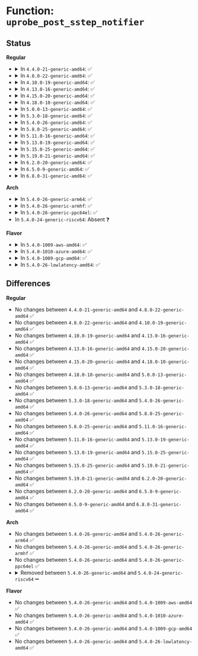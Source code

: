 # Function: <code>uprobe_post_sstep_notifier</code>

## Status
<b>Regular</b>
<ul>
<li>
<details>
<summary>In <code>4.4.0-21-generic-amd64</code>: ✅</summary>

```c
int uprobe_post_sstep_notifier(struct pt_regs * regs)
```

```json
{
  "name": "uprobe_post_sstep_notifier",
  "collision_type": "Unique Global",
  "inline_type": "No",
  "funcs": [
    {
      "addr": 18446744071580456640,
      "name": "uprobe_post_sstep_notifier",
      "external": true,
      "loc": "kernel/events/uprobes.c:1995",
      "file": "kernel/events/uprobes.c",
      "inline": "seen, unknown",
      "caller_inline": [],
      "caller_func": [
        "arch/x86/kernel/uprobes.c:arch_uprobe_exception_notify"
      ]
    }
  ],
  "symbols": [
    {
      "addr": 18446744071580456640,
      "name": "uprobe_post_sstep_notifier",
      "section": ".text",
      "bind": "STB_GLOBAL",
      "size": 81
    }
  ]
}
```
</details>
</li>
<li>
<details>
<summary>In <code>4.8.0-22-generic-amd64</code>: ✅</summary>

```c
int uprobe_post_sstep_notifier(struct pt_regs * regs)
```

```json
{
  "name": "uprobe_post_sstep_notifier",
  "collision_type": "Unique Global",
  "inline_type": "No",
  "funcs": [
    {
      "addr": 18446744071580532128,
      "name": "uprobe_post_sstep_notifier",
      "external": true,
      "loc": "kernel/events/uprobes.c:2006",
      "file": "kernel/events/uprobes.c",
      "inline": "seen, unknown",
      "caller_inline": [],
      "caller_func": [
        "arch/x86/kernel/uprobes.c:arch_uprobe_exception_notify"
      ]
    }
  ],
  "symbols": [
    {
      "addr": 18446744071580532128,
      "name": "uprobe_post_sstep_notifier",
      "section": ".text",
      "bind": "STB_GLOBAL",
      "size": 81
    }
  ]
}
```
</details>
</li>
<li>
<details>
<summary>In <code>4.10.0-19-generic-amd64</code>: ✅</summary>

```c
int uprobe_post_sstep_notifier(struct pt_regs * regs)
```

```json
{
  "name": "uprobe_post_sstep_notifier",
  "collision_type": "Unique Global",
  "inline_type": "No",
  "funcs": [
    {
      "addr": 18446744071580596112,
      "name": "uprobe_post_sstep_notifier",
      "external": true,
      "loc": "kernel/events/uprobes.c:2008",
      "file": "kernel/events/uprobes.c",
      "inline": "seen, unknown",
      "caller_inline": [],
      "caller_func": [
        "arch/x86/kernel/uprobes.c:arch_uprobe_exception_notify"
      ]
    }
  ],
  "symbols": [
    {
      "addr": 18446744071580596112,
      "name": "uprobe_post_sstep_notifier",
      "section": ".text",
      "bind": "STB_GLOBAL",
      "size": 69
    }
  ]
}
```
</details>
</li>
<li>
<details>
<summary>In <code>4.13.0-16-generic-amd64</code>: ✅</summary>

```c
int uprobe_post_sstep_notifier(struct pt_regs * regs)
```

```json
{
  "name": "uprobe_post_sstep_notifier",
  "collision_type": "Unique Global",
  "inline_type": "No",
  "funcs": [
    {
      "addr": 18446744071580625920,
      "name": "uprobe_post_sstep_notifier",
      "external": true,
      "loc": "kernel/events/uprobes.c:2014",
      "file": "kernel/events/uprobes.c",
      "inline": "seen, unknown",
      "caller_inline": [],
      "caller_func": [
        "arch/x86/kernel/uprobes.c:arch_uprobe_exception_notify"
      ]
    }
  ],
  "symbols": [
    {
      "addr": 18446744071580625920,
      "name": "uprobe_post_sstep_notifier",
      "section": ".text",
      "bind": "STB_GLOBAL",
      "size": 67
    }
  ]
}
```
</details>
</li>
<li>
<details>
<summary>In <code>4.15.0-20-generic-amd64</code>: ✅</summary>

```c
int uprobe_post_sstep_notifier(struct pt_regs * regs)
```

```json
{
  "name": "uprobe_post_sstep_notifier",
  "collision_type": "Unique Global",
  "inline_type": "No",
  "funcs": [
    {
      "addr": 18446744071580706896,
      "name": "uprobe_post_sstep_notifier",
      "external": true,
      "loc": "kernel/events/uprobes.c:2014",
      "file": "kernel/events/uprobes.c",
      "inline": "seen, unknown",
      "caller_inline": [],
      "caller_func": [
        "arch/x86/kernel/uprobes.c:arch_uprobe_exception_notify"
      ]
    }
  ],
  "symbols": [
    {
      "addr": 18446744071580706896,
      "name": "uprobe_post_sstep_notifier",
      "section": ".text",
      "bind": "STB_GLOBAL",
      "size": 67
    }
  ]
}
```
</details>
</li>
<li>
<details>
<summary>In <code>4.18.0-10-generic-amd64</code>: ✅</summary>

```c
int uprobe_post_sstep_notifier(struct pt_regs * regs)
```

```json
{
  "name": "uprobe_post_sstep_notifier",
  "collision_type": "Unique Global",
  "inline_type": "No",
  "funcs": [
    {
      "addr": 18446744071580839120,
      "name": "uprobe_post_sstep_notifier",
      "external": true,
      "loc": "kernel/events/uprobes.c:2014",
      "file": "kernel/events/uprobes.c",
      "inline": "seen, unknown",
      "caller_inline": [],
      "caller_func": [
        "arch/x86/kernel/uprobes.c:arch_uprobe_exception_notify"
      ]
    }
  ],
  "symbols": [
    {
      "addr": 18446744071580839120,
      "name": "uprobe_post_sstep_notifier",
      "section": ".text",
      "bind": "STB_GLOBAL",
      "size": 69
    }
  ]
}
```
</details>
</li>
<li>
<details>
<summary>In <code>5.0.0-13-generic-amd64</code>: ✅</summary>

```c
int uprobe_post_sstep_notifier(struct pt_regs * regs)
```

```json
{
  "name": "uprobe_post_sstep_notifier",
  "collision_type": "Unique Global",
  "inline_type": "No",
  "funcs": [
    {
      "addr": 18446744071580907568,
      "name": "uprobe_post_sstep_notifier",
      "external": true,
      "loc": "kernel/events/uprobes.c:2292",
      "file": "kernel/events/uprobes.c",
      "inline": "seen, unknown",
      "caller_inline": [],
      "caller_func": [
        "arch/x86/kernel/uprobes.c:arch_uprobe_exception_notify"
      ]
    }
  ],
  "symbols": [
    {
      "addr": 18446744071580907568,
      "name": "uprobe_post_sstep_notifier",
      "section": ".text",
      "bind": "STB_GLOBAL",
      "size": 69
    }
  ]
}
```
</details>
</li>
<li>
<details>
<summary>In <code>5.3.0-18-generic-amd64</code>: ✅</summary>

```c
int uprobe_post_sstep_notifier(struct pt_regs * regs)
```

```json
{
  "name": "uprobe_post_sstep_notifier",
  "collision_type": "Unique Global",
  "inline_type": "No",
  "funcs": [
    {
      "addr": 18446744071581005280,
      "name": "uprobe_post_sstep_notifier",
      "external": true,
      "loc": "kernel/events/uprobes.c:2280",
      "file": "kernel/events/uprobes.c",
      "inline": "seen, unknown",
      "caller_inline": [],
      "caller_func": [
        "arch/x86/kernel/uprobes.c:arch_uprobe_exception_notify"
      ]
    }
  ],
  "symbols": [
    {
      "addr": 18446744071581005280,
      "name": "uprobe_post_sstep_notifier",
      "section": ".text",
      "bind": "STB_GLOBAL",
      "size": 72
    }
  ]
}
```
</details>
</li>
<li>
<details>
<summary>In <code>5.4.0-26-generic-amd64</code>: ✅</summary>

```c
int uprobe_post_sstep_notifier(struct pt_regs * regs)
```

```json
{
  "name": "uprobe_post_sstep_notifier",
  "collision_type": "Unique Global",
  "inline_type": "No",
  "funcs": [
    {
      "addr": 18446744071581060240,
      "name": "uprobe_post_sstep_notifier",
      "external": true,
      "loc": "kernel/events/uprobes.c:2332",
      "file": "kernel/events/uprobes.c",
      "inline": "seen, unknown",
      "caller_inline": [],
      "caller_func": [
        "arch/x86/kernel/uprobes.c:arch_uprobe_exception_notify"
      ]
    }
  ],
  "symbols": [
    {
      "addr": 18446744071581060240,
      "name": "uprobe_post_sstep_notifier",
      "section": ".text",
      "bind": "STB_GLOBAL",
      "size": 72
    }
  ]
}
```
</details>
</li>
<li>
<details>
<summary>In <code>5.8.0-25-generic-amd64</code>: ✅</summary>

```c
int uprobe_post_sstep_notifier(struct pt_regs * regs)
```

```json
{
  "name": "uprobe_post_sstep_notifier",
  "collision_type": "Unique Global",
  "inline_type": "No",
  "funcs": [
    {
      "addr": 18446744071581241376,
      "name": "uprobe_post_sstep_notifier",
      "external": true,
      "loc": "kernel/events/uprobes.c:2334",
      "file": "kernel/events/uprobes.c",
      "inline": "seen, unknown",
      "caller_inline": [],
      "caller_func": [
        "arch/x86/kernel/uprobes.c:arch_uprobe_exception_notify"
      ]
    }
  ],
  "symbols": [
    {
      "addr": 18446744071581241376,
      "name": "uprobe_post_sstep_notifier",
      "section": ".text",
      "bind": "STB_GLOBAL",
      "size": 72
    }
  ]
}
```
</details>
</li>
<li>
<details>
<summary>In <code>5.11.0-16-generic-amd64</code>: ✅</summary>

```c
int uprobe_post_sstep_notifier(struct pt_regs * regs)
```

```json
{
  "name": "uprobe_post_sstep_notifier",
  "collision_type": "Unique Global",
  "inline_type": "No",
  "funcs": [
    {
      "addr": 18446744071581284144,
      "name": "uprobe_post_sstep_notifier",
      "external": true,
      "loc": "kernel/events/uprobes.c:2334",
      "file": "kernel/events/uprobes.c",
      "inline": "seen, unknown",
      "caller_inline": [],
      "caller_func": [
        "arch/x86/kernel/uprobes.c:arch_uprobe_exception_notify"
      ]
    }
  ],
  "symbols": [
    {
      "addr": 18446744071581284144,
      "name": "uprobe_post_sstep_notifier",
      "section": ".text",
      "bind": "STB_GLOBAL",
      "size": 72
    }
  ]
}
```
</details>
</li>
<li>
<details>
<summary>In <code>5.13.0-19-generic-amd64</code>: ✅</summary>

```c
int uprobe_post_sstep_notifier(struct pt_regs * regs)
```

```json
{
  "name": "uprobe_post_sstep_notifier",
  "collision_type": "Unique Global",
  "inline_type": "No",
  "funcs": [
    {
      "addr": 18446744071581302096,
      "name": "uprobe_post_sstep_notifier",
      "external": true,
      "loc": "kernel/events/uprobes.c:2332",
      "file": "kernel/events/uprobes.c",
      "inline": "seen, unknown",
      "caller_inline": [],
      "caller_func": [
        "arch/x86/kernel/uprobes.c:arch_uprobe_exception_notify"
      ]
    }
  ],
  "symbols": [
    {
      "addr": 18446744071581302096,
      "name": "uprobe_post_sstep_notifier",
      "section": ".text",
      "bind": "STB_GLOBAL",
      "size": 72
    }
  ]
}
```
</details>
</li>
<li>
<details>
<summary>In <code>5.15.0-25-generic-amd64</code>: ✅</summary>

```c
int uprobe_post_sstep_notifier(struct pt_regs * regs)
```

```json
{
  "name": "uprobe_post_sstep_notifier",
  "collision_type": "Unique Global",
  "inline_type": "No",
  "funcs": [
    {
      "addr": 18446744071581546688,
      "name": "uprobe_post_sstep_notifier",
      "external": true,
      "loc": "kernel/events/uprobes.c:2333",
      "file": "kernel/events/uprobes.c",
      "inline": "seen, unknown",
      "caller_inline": [],
      "caller_func": [
        "arch/x86/kernel/uprobes.c:arch_uprobe_exception_notify"
      ]
    }
  ],
  "symbols": [
    {
      "addr": 18446744071581546688,
      "name": "uprobe_post_sstep_notifier",
      "section": ".text",
      "bind": "STB_GLOBAL",
      "size": 72
    }
  ]
}
```
</details>
</li>
<li>
<details>
<summary>In <code>5.19.0-21-generic-amd64</code>: ✅</summary>

```c
int uprobe_post_sstep_notifier(struct pt_regs * regs)
```

```json
{
  "name": "uprobe_post_sstep_notifier",
  "collision_type": "Unique Global",
  "inline_type": "No",
  "funcs": [
    {
      "addr": 18446744071581897600,
      "name": "uprobe_post_sstep_notifier",
      "external": true,
      "loc": "kernel/events/uprobes.c:2328",
      "file": "kernel/events/uprobes.c",
      "inline": "seen, unknown",
      "caller_inline": [],
      "caller_func": [
        "arch/x86/kernel/uprobes.c:arch_uprobe_exception_notify"
      ]
    }
  ],
  "symbols": [
    {
      "addr": 18446744071581897600,
      "name": "uprobe_post_sstep_notifier",
      "section": ".text",
      "bind": "STB_GLOBAL",
      "size": 81
    }
  ]
}
```
</details>
</li>
<li>
<details>
<summary>In <code>6.2.0-20-generic-amd64</code>: ✅</summary>

```c
int uprobe_post_sstep_notifier(struct pt_regs * regs)
```

```json
{
  "name": "uprobe_post_sstep_notifier",
  "collision_type": "Unique Global",
  "inline_type": "No",
  "funcs": [
    {
      "addr": 18446744071582331104,
      "name": "uprobe_post_sstep_notifier",
      "external": true,
      "loc": "kernel/events/uprobes.c:2333",
      "file": "kernel/events/uprobes.c",
      "inline": "seen, unknown",
      "caller_inline": [],
      "caller_func": [
        "arch/x86/kernel/uprobes.c:arch_uprobe_exception_notify"
      ]
    }
  ],
  "symbols": [
    {
      "addr": 18446744071582331104,
      "name": "uprobe_post_sstep_notifier",
      "section": ".text",
      "bind": "STB_GLOBAL",
      "size": 81
    }
  ]
}
```
</details>
</li>
<li>
<details>
<summary>In <code>6.5.0-9-generic-amd64</code>: ✅</summary>

```c
int uprobe_post_sstep_notifier(struct pt_regs * regs)
```

```json
{
  "name": "uprobe_post_sstep_notifier",
  "collision_type": "Unique Global",
  "inline_type": "No",
  "funcs": [
    {
      "addr": 18446744071582532320,
      "name": "uprobe_post_sstep_notifier",
      "external": true,
      "loc": "kernel/events/uprobes.c:2329",
      "file": "kernel/events/uprobes.c",
      "inline": "seen, unknown",
      "caller_inline": [],
      "caller_func": [
        "arch/x86/kernel/uprobes.c:arch_uprobe_exception_notify"
      ]
    }
  ],
  "symbols": [
    {
      "addr": 18446744071582532320,
      "name": "uprobe_post_sstep_notifier",
      "section": ".text",
      "bind": "STB_GLOBAL",
      "size": 81
    }
  ]
}
```
</details>
</li>
<li>
<details>
<summary>In <code>6.8.0-31-generic-amd64</code>: ✅</summary>

```c
int uprobe_post_sstep_notifier(struct pt_regs * regs)
```

```json
{
  "name": "uprobe_post_sstep_notifier",
  "collision_type": "Unique Global",
  "inline_type": "No",
  "funcs": [
    {
      "addr": 18446744071582701296,
      "name": "uprobe_post_sstep_notifier",
      "external": true,
      "loc": "kernel/events/uprobes.c:2329",
      "file": "kernel/events/uprobes.c",
      "inline": "seen, unknown",
      "caller_inline": [],
      "caller_func": [
        "arch/x86/kernel/uprobes.c:arch_uprobe_exception_notify"
      ]
    }
  ],
  "symbols": [
    {
      "addr": 18446744071582701296,
      "name": "uprobe_post_sstep_notifier",
      "section": ".text",
      "bind": "STB_GLOBAL",
      "size": 81
    }
  ]
}
```
</details>
</li>
</ul>
<b>Arch</b>
<ul>
<li>
<details>
<summary>In <code>5.4.0-26-generic-arm64</code>: ✅</summary>

```c
int uprobe_post_sstep_notifier(struct pt_regs * regs)
```

```json
{
  "name": "uprobe_post_sstep_notifier",
  "collision_type": "Unique Global",
  "inline_type": "No",
  "funcs": [
    {
      "addr": 18446603336492418528,
      "name": "uprobe_post_sstep_notifier",
      "external": true,
      "loc": "kernel/events/uprobes.c:2332",
      "file": "kernel/events/uprobes.c",
      "inline": "seen, unknown",
      "caller_inline": [],
      "caller_func": [
        "arch/arm64/kernel/probes/uprobes.c:uprobe_single_step_handler"
      ]
    }
  ],
  "symbols": [
    {
      "addr": 18446603336492418528,
      "name": "uprobe_post_sstep_notifier",
      "section": ".text",
      "bind": "STB_GLOBAL",
      "size": 112
    }
  ]
}
```
</details>
</li>
<li>
<details>
<summary>In <code>5.4.0-26-generic-armhf</code>: ✅</summary>

```c
int uprobe_post_sstep_notifier(struct pt_regs * regs)
```

```json
{
  "name": "uprobe_post_sstep_notifier",
  "collision_type": "Unique Global",
  "inline_type": "No",
  "funcs": [
    {
      "addr": 3226302332,
      "name": "uprobe_post_sstep_notifier",
      "external": true,
      "loc": "kernel/events/uprobes.c:2332",
      "file": "kernel/events/uprobes.c",
      "inline": "seen, unknown",
      "caller_inline": [],
      "caller_func": [
        "arch/arm/probes/uprobes/core.c:uprobe_trap_handler"
      ]
    }
  ],
  "symbols": [
    {
      "addr": 3226302332,
      "name": "uprobe_post_sstep_notifier",
      "section": ".text",
      "bind": "STB_GLOBAL",
      "size": 112
    }
  ]
}
```
</details>
</li>
<li>
<details>
<summary>In <code>5.4.0-26-generic-ppc64el</code>: ✅</summary>

```c
int uprobe_post_sstep_notifier(struct pt_regs * regs)
```

```json
{
  "name": "uprobe_post_sstep_notifier",
  "collision_type": "Unique Global",
  "inline_type": "No",
  "funcs": [
    {
      "addr": 13835058055285686304,
      "name": "uprobe_post_sstep_notifier",
      "external": true,
      "loc": "kernel/events/uprobes.c:2332",
      "file": "kernel/events/uprobes.c",
      "inline": "seen, unknown",
      "caller_inline": [],
      "caller_func": [
        "arch/powerpc/kernel/uprobes.c:arch_uprobe_exception_notify"
      ]
    }
  ],
  "symbols": [
    {
      "addr": 13835058055285686304,
      "name": "uprobe_post_sstep_notifier",
      "section": ".text",
      "bind": "STB_GLOBAL",
      "size": 104
    }
  ]
}
```
</details>
</li>
<li>
In <code>5.4.0-24-generic-riscv64</code>: Absent ❓
</li>
</ul>
<b>Flavor</b>
<ul>
<li>
<details>
<summary>In <code>5.4.0-1009-aws-amd64</code>: ✅</summary>

```c
int uprobe_post_sstep_notifier(struct pt_regs * regs)
```

```json
{
  "name": "uprobe_post_sstep_notifier",
  "collision_type": "Unique Global",
  "inline_type": "No",
  "funcs": [
    {
      "addr": 18446744071581029088,
      "name": "uprobe_post_sstep_notifier",
      "external": true,
      "loc": "kernel/events/uprobes.c:2332",
      "file": "kernel/events/uprobes.c",
      "inline": "seen, unknown",
      "caller_inline": [],
      "caller_func": [
        "arch/x86/kernel/uprobes.c:arch_uprobe_exception_notify"
      ]
    }
  ],
  "symbols": [
    {
      "addr": 18446744071581029088,
      "name": "uprobe_post_sstep_notifier",
      "section": ".text",
      "bind": "STB_GLOBAL",
      "size": 72
    }
  ]
}
```
</details>
</li>
<li>
<details>
<summary>In <code>5.4.0-1010-azure-amd64</code>: ✅</summary>

```c
int uprobe_post_sstep_notifier(struct pt_regs * regs)
```

```json
{
  "name": "uprobe_post_sstep_notifier",
  "collision_type": "Unique Global",
  "inline_type": "No",
  "funcs": [
    {
      "addr": 18446744071580975168,
      "name": "uprobe_post_sstep_notifier",
      "external": true,
      "loc": "kernel/events/uprobes.c:2332",
      "file": "kernel/events/uprobes.c",
      "inline": "seen, unknown",
      "caller_inline": [],
      "caller_func": [
        "arch/x86/kernel/uprobes.c:arch_uprobe_exception_notify"
      ]
    }
  ],
  "symbols": [
    {
      "addr": 18446744071580975168,
      "name": "uprobe_post_sstep_notifier",
      "section": ".text",
      "bind": "STB_GLOBAL",
      "size": 72
    }
  ]
}
```
</details>
</li>
<li>
<details>
<summary>In <code>5.4.0-1009-gcp-amd64</code>: ✅</summary>

```c
int uprobe_post_sstep_notifier(struct pt_regs * regs)
```

```json
{
  "name": "uprobe_post_sstep_notifier",
  "collision_type": "Unique Global",
  "inline_type": "No",
  "funcs": [
    {
      "addr": 18446744071581020288,
      "name": "uprobe_post_sstep_notifier",
      "external": true,
      "loc": "kernel/events/uprobes.c:2332",
      "file": "kernel/events/uprobes.c",
      "inline": "seen, unknown",
      "caller_inline": [],
      "caller_func": [
        "arch/x86/kernel/uprobes.c:arch_uprobe_exception_notify"
      ]
    }
  ],
  "symbols": [
    {
      "addr": 18446744071581020288,
      "name": "uprobe_post_sstep_notifier",
      "section": ".text",
      "bind": "STB_GLOBAL",
      "size": 72
    }
  ]
}
```
</details>
</li>
<li>
<details>
<summary>In <code>5.4.0-26-lowlatency-amd64</code>: ✅</summary>

```c
int uprobe_post_sstep_notifier(struct pt_regs * regs)
```

```json
{
  "name": "uprobe_post_sstep_notifier",
  "collision_type": "Unique Global",
  "inline_type": "No",
  "funcs": [
    {
      "addr": 18446744071581081632,
      "name": "uprobe_post_sstep_notifier",
      "external": true,
      "loc": "kernel/events/uprobes.c:2332",
      "file": "kernel/events/uprobes.c",
      "inline": "seen, unknown",
      "caller_inline": [],
      "caller_func": [
        "arch/x86/kernel/uprobes.c:arch_uprobe_exception_notify"
      ]
    }
  ],
  "symbols": [
    {
      "addr": 18446744071581081632,
      "name": "uprobe_post_sstep_notifier",
      "section": ".text",
      "bind": "STB_GLOBAL",
      "size": 72
    }
  ]
}
```
</details>
</li>
</ul>

## Differences
<b>Regular</b>
<ul>
<li>
No changes between <code>4.4.0-21-generic-amd64</code> and <code>4.8.0-22-generic-amd64</code> ✅
</li>
<li>
No changes between <code>4.8.0-22-generic-amd64</code> and <code>4.10.0-19-generic-amd64</code> ✅
</li>
<li>
No changes between <code>4.10.0-19-generic-amd64</code> and <code>4.13.0-16-generic-amd64</code> ✅
</li>
<li>
No changes between <code>4.13.0-16-generic-amd64</code> and <code>4.15.0-20-generic-amd64</code> ✅
</li>
<li>
No changes between <code>4.15.0-20-generic-amd64</code> and <code>4.18.0-10-generic-amd64</code> ✅
</li>
<li>
No changes between <code>4.18.0-10-generic-amd64</code> and <code>5.0.0-13-generic-amd64</code> ✅
</li>
<li>
No changes between <code>5.0.0-13-generic-amd64</code> and <code>5.3.0-18-generic-amd64</code> ✅
</li>
<li>
No changes between <code>5.3.0-18-generic-amd64</code> and <code>5.4.0-26-generic-amd64</code> ✅
</li>
<li>
No changes between <code>5.4.0-26-generic-amd64</code> and <code>5.8.0-25-generic-amd64</code> ✅
</li>
<li>
No changes between <code>5.8.0-25-generic-amd64</code> and <code>5.11.0-16-generic-amd64</code> ✅
</li>
<li>
No changes between <code>5.11.0-16-generic-amd64</code> and <code>5.13.0-19-generic-amd64</code> ✅
</li>
<li>
No changes between <code>5.13.0-19-generic-amd64</code> and <code>5.15.0-25-generic-amd64</code> ✅
</li>
<li>
No changes between <code>5.15.0-25-generic-amd64</code> and <code>5.19.0-21-generic-amd64</code> ✅
</li>
<li>
No changes between <code>5.19.0-21-generic-amd64</code> and <code>6.2.0-20-generic-amd64</code> ✅
</li>
<li>
No changes between <code>6.2.0-20-generic-amd64</code> and <code>6.5.0-9-generic-amd64</code> ✅
</li>
<li>
No changes between <code>6.5.0-9-generic-amd64</code> and <code>6.8.0-31-generic-amd64</code> ✅
</li>
</ul>
<b>Arch</b>
<ul>
<li>
No changes between <code>5.4.0-26-generic-amd64</code> and <code>5.4.0-26-generic-arm64</code> ✅
</li>
<li>
No changes between <code>5.4.0-26-generic-amd64</code> and <code>5.4.0-26-generic-armhf</code> ✅
</li>
<li>
No changes between <code>5.4.0-26-generic-amd64</code> and <code>5.4.0-26-generic-ppc64el</code> ✅
</li>
<li>
<details>
<summary>Removed between <code>5.4.0-26-generic-amd64</code> and <code>5.4.0-24-generic-riscv64</code> ➖</summary>

```c
int uprobe_post_sstep_notifier(struct pt_regs * regs)
```
</details>
</li>
</ul>
<b>Flavor</b>
<ul>
<li>
No changes between <code>5.4.0-26-generic-amd64</code> and <code>5.4.0-1009-aws-amd64</code> ✅
</li>
<li>
No changes between <code>5.4.0-26-generic-amd64</code> and <code>5.4.0-1010-azure-amd64</code> ✅
</li>
<li>
No changes between <code>5.4.0-26-generic-amd64</code> and <code>5.4.0-1009-gcp-amd64</code> ✅
</li>
<li>
No changes between <code>5.4.0-26-generic-amd64</code> and <code>5.4.0-26-lowlatency-amd64</code> ✅
</li>
</ul>
